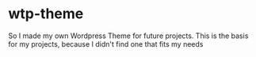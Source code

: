 # wtp-theme
So I made my own Wordpress Theme for future projects. 
This is the basis for my projects, because I didn't find one that fits my needs

